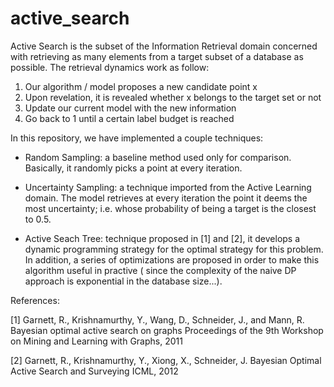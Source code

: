 # active_search
Active Search is the subset of the Information Retrieval domain concerned with retrieving as many elements from a target 
subset of a database as possible. The retrieval dynamics work as follow:

  1) Our algorithm / model proposes a new candidate point x
  2) Upon revelation, it is revealed whether x belongs to the target set or not
  3) Update our current model with the new information
  4) Go back to 1 until a certain label budget is reached
  
In this repository, we have implemented a couple techniques:

  - Random Sampling: a baseline method used only for comparison. Basically, it randomly picks a point at every iteration.
  
  - Uncertainty Sampling: a technique imported from the Active Learning domain. The model retrieves at every iteration the
  point it deems the most uncertainty; i.e. whose probability of being a target is the closest to 0.5. 
  
  - Active Seach Tree: technique proposed in [1] and [2], it develops a dynamic programming strategy for the optimal strategy
  for this problem. In addition, a series of optimizations are proposed in order to make this algorithm useful in practive (
  since the complexity of the naive DP approach is exponential in the database size...).

References:

  [1]   Garnett, R., Krishnamurthy, Y., Wang, D., Schneider, J., and Mann, R.
        Bayesian optimal active search on graphs
        Proceedings of the 9th Workshop on Mining and Learning with Graphs, 2011
  
  [2]   Garnett, R., Krishnamurthy, Y., Xiong, X., Schneider, J.
        Bayesian Optimal Active Search and Surveying
        ICML, 2012

